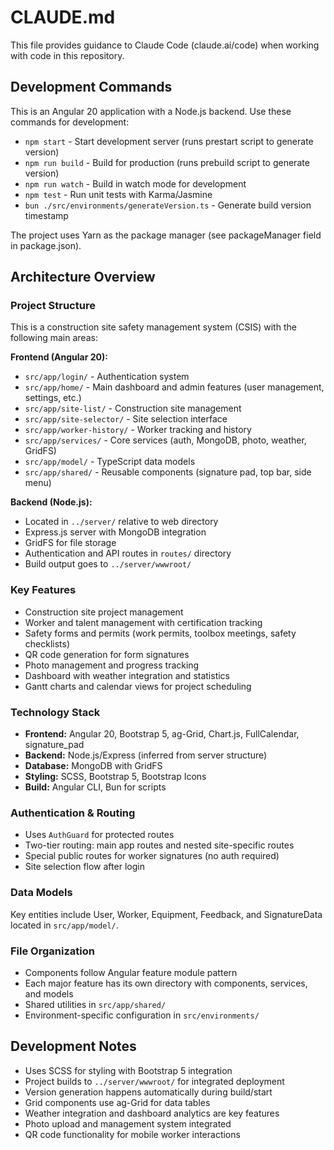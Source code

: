 # CLAUDE.md

This file provides guidance to Claude Code (claude.ai/code) when working with code in this repository.

## Development Commands

This is an Angular 20 application with a Node.js backend. Use these commands for development:

- `npm start` - Start development server (runs prestart script to generate version)
- `npm run build` - Build for production (runs prebuild script to generate version)
- `npm run watch` - Build in watch mode for development
- `npm test` - Run unit tests with Karma/Jasmine
- `bun ./src/environments/generateVersion.ts` - Generate build version timestamp

The project uses Yarn as the package manager (see packageManager field in package.json).

## Architecture Overview

### Project Structure
This is a construction site safety management system (CSIS) with the following main areas:

**Frontend (Angular 20):**
- `src/app/login/` - Authentication system
- `src/app/home/` - Main dashboard and admin features (user management, settings, etc.)
- `src/app/site-list/` - Construction site management
- `src/app/site-selector/` - Site selection interface
- `src/app/worker-history/` - Worker tracking and history
- `src/app/services/` - Core services (auth, MongoDB, photo, weather, GridFS)
- `src/app/model/` - TypeScript data models
- `src/app/shared/` - Reusable components (signature pad, top bar, side menu)

**Backend (Node.js):**
- Located in `../server/` relative to web directory
- Express.js server with MongoDB integration
- GridFS for file storage
- Authentication and API routes in `routes/` directory
- Build output goes to `../server/wwwroot/`

### Key Features
- Construction site project management
- Worker and talent management with certification tracking
- Safety forms and permits (work permits, toolbox meetings, safety checklists)
- QR code generation for form signatures
- Photo management and progress tracking
- Dashboard with weather integration and statistics
- Gantt charts and calendar views for project scheduling

### Technology Stack
- **Frontend:** Angular 20, Bootstrap 5, ag-Grid, Chart.js, FullCalendar, signature_pad
- **Backend:** Node.js/Express (inferred from server structure)
- **Database:** MongoDB with GridFS
- **Styling:** SCSS, Bootstrap 5, Bootstrap Icons
- **Build:** Angular CLI, Bun for scripts

### Authentication & Routing
- Uses `AuthGuard` for protected routes
- Two-tier routing: main app routes and nested site-specific routes
- Special public routes for worker signatures (no auth required)
- Site selection flow after login

### Data Models
Key entities include User, Worker, Equipment, Feedback, and SignatureData located in `src/app/model/`.

### File Organization
- Components follow Angular feature module pattern
- Each major feature has its own directory with components, services, and models
- Shared utilities in `src/app/shared/`
- Environment-specific configuration in `src/environments/`

## Development Notes

- Uses SCSS for styling with Bootstrap 5 integration
- Project builds to `../server/wwwroot/` for integrated deployment
- Version generation happens automatically during build/start
- Grid components use ag-Grid for data tables
- Weather integration and dashboard analytics are key features
- Photo upload and management system integrated
- QR code functionality for mobile worker interactions